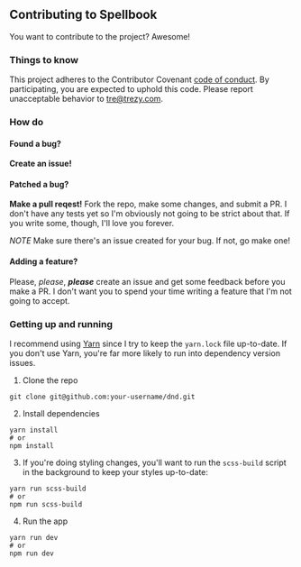 ## Contributing to Spellbook

You want to contribute to the project? Awesome!

### Things to know

This project adheres to the Contributor Covenant [code of conduct](CODE_OF_CONDUCT.md). By participating, you are expected to uphold this code. Please report unacceptable behavior to [tre@trezy.com](mailto:tre@trezy.com).

### How do

#### Found a bug?

**Create an issue!**

#### Patched a bug?

**Make a pull reqest!** Fork the repo, make some changes, and submit a PR. I don't have any tests yet so I'm obviously not going to be strict about that. If you write some, though, I'll love you forever.

*NOTE*
Make sure there's an issue created for your bug. If not, go make one!

#### Adding a feature?

Please, *please*, ***please*** create an issue and get some feedback before you make a PR. I don't want you to spend your time writing a feature that I'm not going to accept.

### Getting up and running

I recommend using [Yarn](https://yarnpkg.com/en/) since I try to keep the `yarn.lock` file up-to-date. If you don't use Yarn, you're far more likely to run into dependency version issues.

1. Clone the repo
  ```
  git clone git@github.com:your-username/dnd.git
  ```
2. Install dependencies
  ```shell
  yarn install
  # or
  npm install
  ```
3. If you're doing styling changes, you'll want to run the `scss-build` script in the background to keep your styles up-to-date:
  ```shell
  yarn run scss-build
  # or
  npm run scss-build
  ```
4. Run the app
  ```shell
  yarn run dev
  # or
  npm run dev
  ```
